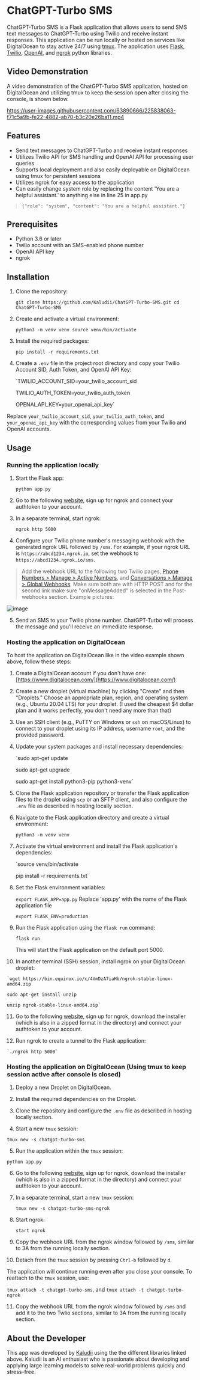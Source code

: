 

# ChatGPT-Turbo SMS

ChatGPT-Turbo SMS is a Flask application that allows users to send SMS text messages to ChatGPT-Turbo using Twilio and receive instant responses. This application can be run locally or hosted on services like DigitalOcean to stay active 24/7 using [tmux](https://github.com/tmux/tmux/wiki). The application uses [Flask](https://flask.palletsprojects.com/), [Twilio](https://www.twilio.com/), [OpenAI](https://openai.com/), and [ngrok](https://ngrok.com/) python libraries.

## Video Demonstration

A video demonstration of the ChatGPT-Turbo SMS application, hosted on DigitalOcean and utilizing tmux to keep the session open after closing the console, is shown below.

https://user-images.githubusercontent.com/63890666/225838063-f71c5a9b-fe22-4882-ab70-b3c20e26ba11.mp4


## Features

-   Send text messages to ChatGPT-Turbo and receive instant responses
-   Utilizes Twilio API for SMS handling and OpenAI API for processing user queries
-   Supports local deployment and also easily deployable on DigitalOcean using tmux for persistent sessions
-   Utilizes ngrok for easy access to the application
-   Can easily change system role by replacing the content 'You are a helpful assistant.' to anything else in line 25 in app.py
 > `{"role": "system", "content": "You are a helpful assistant."}`

## Prerequisites

-   Python 3.6 or later
-   Twilio account with an SMS-enabled phone number
-   OpenAI API key
-   ngrok

## Installation

1.  Clone the repository:
    
    `git clone https://github.com/Kaludii/ChatGPT-Turbo-SMS.git
    cd ChatGPT-Turbo-SMS` 
    
2.  Create and activate a virtual environment:
    
    `python3 -m venv venv
    source venv/bin/activate` 
    
3.  Install the required packages:
    
    `pip install -r requirements.txt` 
    
4.  Create a `.env` file in the project root directory and copy your Twilio Account SID, Auth Token, and OpenAI API Key:
    
    `TWILIO_ACCOUNT_SID=your_twilio_account_sid
    
    TWILIO_AUTH_TOKEN=your_twilio_auth_token
    
    OPENAI_API_KEY=your_openai_api_key` 

Replace `your_twilio_account_sid`, `your_twilio_auth_token`, and `your_openai_api_key` with the corresponding values from your Twilio and OpenAI accounts.

## Usage

### Running the application locally

1.  Start the Flask app:
    
    `python app.py` 
    
2.  Go to the following [website](https://dashboard.ngrok.com/get-started/setup), sign up for ngrok and connect your authtoken to your account.

3.  In a separate terminal, start ngrok:
    
    `ngrok http 5000` 
    
4.  Configure your Twilio phone number's messaging webhook with the generated ngrok URL followed by `/sms`. For example, if your ngrok URL is `https://abcd1234.ngrok.io`, set the webhook to `https://abcd1234.ngrok.io/sms`.
	
   > Add the webhook URL to the following two Twilio pages, [Phone Numbers > Manage > Active Numbers](https://console.twilio.com/us1/develop/phone-numbers/manage/incoming?frameUrl=/console/phone-numbers/incoming/), and [Conversations > Manage > Global Webhooks](https://console.twilio.com/us1/develop/conversations/manage/webhooks?frameUrl=/console/conversations/configuration/webhooks?x-target-region=us1). Make sure both are with HTTP POST and for the second link make sure "onMessageAdded" is selected in the Post-webhooks section. Example pictures:

![image](https://user-images.githubusercontent.com/63890666/225839323-dbef5054-87af-48a4-8d0c-516dcc084fd3.png)
    
5.  Send an SMS to your Twilio phone number. ChatGPT-Turbo will process the message and you'll receive an immediate response.
    

### Hosting the application on DigitalOcean

To host the application on DigitalOcean like in the video example shown above, follow these steps:

1.  Create a DigitalOcean account if you don't have one: [https://www.digitalocean.com/](https://www.digitalocean.com/)
    
2.  Create a new droplet (virtual machine) by clicking "Create" and then "Droplets." Choose an appropriate plan, region, and operating system (e.g., Ubuntu 20.04 LTS) for your droplet. (I used the cheapest $4 dollar plan and it works perfectly, you don't need any more than that)
    
3.  Use an SSH client (e.g., PuTTY on Windows or `ssh` on macOS/Linux) to connect to your droplet using its IP address, username `root`, and the provided password.
    
4.  Update your system packages and install necessary dependencies:
    
    `sudo apt-get update
    
    sudo apt-get upgrade
    
    sudo apt-get install python3-pip python3-venv` 
    
5.  Clone the Flask application repository or transfer the Flask application files to the droplet using `scp` or an SFTP client, and also configure the `.env` file as described in hosting locally section.
    
6.  Navigate to the Flask application directory and create a virtual environment:
    
    `python3 -m venv venv` 
    
7.  Activate the virtual environment and install the Flask application's dependencies:
    
    `source venv/bin/activate
    
    pip install -r requirements.txt` 
    
8.  Set the Flask environment variables:
    
    `export FLASK_APP=app.py`  Replace 'app.py' with the name of the Flask application file
    
    `export FLASK_ENV=production` 
    
9.  Run the Flask application using the `flask run` command:
    
    `flask run` 
    
    This will start the Flask application on the default port 5000.
    
10.  In another terminal (SSH) session, install ngrok on your DigitalOcean droplet:
    
    `wget https://bin.equinox.io/c/4VmDzA7iaHb/ngrok-stable-linux-amd64.zip
    
    sudo apt-get install unzip
    
    unzip ngrok-stable-linux-amd64.zip` 
    
11.  Go to the following [website](https://dashboard.ngrok.com/get-started/setup), sign up for ngrok, download the installer (which is also in a zipped format in the directory) and connect your authtoken to your account.
    
12.  Run ngrok to create a tunnel to the Flask application:
    
    `./ngrok http 5000`

### Hosting the application on DigitalOcean (Using tmux to keep session active after console is closed)

1.  Deploy a new Droplet on DigitalOcean.

2.  Install the required dependencies on the Droplet.

3.  Clone the repository and configure the `.env` file as described in hosting locally section.

4.  Start a new `tmux` session:

`tmux new -s chatgpt-turbo-sms` 

5.  Run the application within the `tmux` session:

`python app.py` 

6.  Go to the following [website](https://dashboard.ngrok.com/get-started/setup), sign up for ngrok, download the installer (which is also in a zipped format in the directory) and connect your authtoken to your account.

7.  In a separate terminal, start a new `tmux` session:
    
    `tmux new -s chatgpt-turbo-sms-ngrok` 

8.  Start ngrok:

    `start ngrok` 

9.  Copy the webhook URL from the ngrok window followed by `/sms`, similar to 3A from the running locally section.

10.  Detach from the `tmux` session by pressing `Ctrl-b` followed by `d`.

The application will continue running even after you close your console. To reattach to the `tmux` session, use:

`tmux attach -t chatgpt-turbo-sms`, and `tmux attach -t chatgpt-turbo-ngrok`

11.  Copy the webhook URL from the ngrok window followed by `/sms` and add it to the two Twlio sections, similar to 3A from the running locally section.

## About the Developer

This app was developed by [Kaludii](https://github.com/Kaludii) using the the different libraries linked above. Kaludii is an AI enthusiast who is passionate about developing and applying large learning models to solve real-world problems quickly and stress-free.

